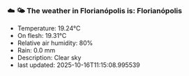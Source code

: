 ### ☁️ 🌤️  The weather in Florianópolis is: Florianópolis

- Temperature: 19.24°C
- On flesh: 19.31°C
- Relative air humidity: 80%
- Rain: 0.0 mm
- Description: Clear sky
- last updated: 2025-10-16T11:15:08.995539
